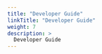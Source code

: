 ```yaml
---
title: "Developer Guide"
linkTitle: "Developer Guide"
weight: 7
description: >
  Developer Guide
---
```


